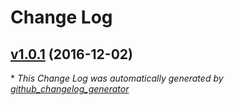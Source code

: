 # Change Log

## [v1.0.1](https://github.com/NicoKnoll/feathers-subscriptions-manager/tree/v1.0.1) (2016-12-02)


\* *This Change Log was automatically generated by [github_changelog_generator](https://github.com/skywinder/Github-Changelog-Generator)*